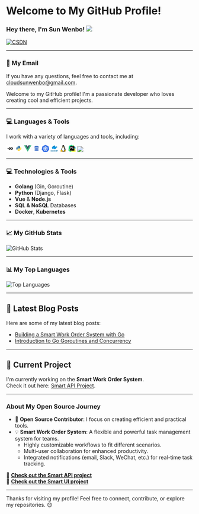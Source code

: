 # Welcome to My GitHub Profile!

### Hey there, I'm Sun Wenbo!  <img src="https://media.giphy.com/media/hvRJCLFzcasrR4ia7z/giphy.gif" width="25px">
[![CSDN](https://img.shields.io/badge/CSDN-Cloud孙文波-blue?style=flat-square&logo=csdn&logoColor=white)](https://blog.csdn.net/weixin_43798031?type=blog)

---

### 📧 My Email
If you have any questions, feel free to contact me at [cloudsunwenbo@gmail.com](mailto:cloudsunwenbo@gmail.com).

Welcome to my GitHub profile! I'm a passionate developer who loves creating cool and efficient projects.

---

### 💻 Languages & Tools
I work with a variety of languages and tools, including:

<code><img height="20" src="https://raw.githubusercontent.com/github/explore/main/topics/go/go.png"></code>
<code><img height="20" src="https://raw.githubusercontent.com/github/explore/main/topics/python/python.png"></code>
<code><img height="20" src="https://raw.githubusercontent.com/github/explore/main/topics/vue/vue.png"></code>
<code><img height="20" src="https://raw.githubusercontent.com/github/explore/main/topics/sql/sql.png"></code>
<code><img height="20" src="https://raw.githubusercontent.com/github/explore/main/topics/kubernetes/kubernetes.png"></code>
<code><img height="20" src="https://raw.githubusercontent.com/github/explore/main/topics/docker/docker.png"></code>
<code><img height="20" src="https://raw.githubusercontent.com/github/explore/main/topics/linux/linux.png"></code>
<code><img height="20" src="https://raw.githubusercontent.com/github/explore/main/topics/pycharm/pycharm.png"></code>
<code><img height="20" src="https://img.shields.io/badge/GoLand-1e1e1e?style=flat-square&logo=jetbrains&logoColor=white"></code>

---

### 💻 Technologies & Tools
- **Golang** (Gin, Goroutine)
- **Python** (Django, Flask)
- **Vue** & **Node.js**
- **SQL & NoSQL** Databases
- **Docker**, **Kubernetes**

---

### 📈 My GitHub Stats

![GitHub Stats](https://github-readme-stats.vercel.app/api?username=sunwenbo&show_icons=true&theme=gotham)

---

### 📊 My Top Languages

![Top Languages](https://github-readme-stats.vercel.app/api/top-langs/?username=sunwenbo&langs_count=10&show_icons=true&theme=gotham)

---

## 📣 Latest Blog Posts
Here are some of my latest blog posts:

- [Building a Smart Work Order System with Go](https://github.com/sunwenbo/smart-api)
- [Introduction to Go Goroutines and Concurrency](https://github.com/sunwenbo/smart-api)

---

## 🌱 Current Project
I'm currently working on the **Smart Work Order System**.  
Check it out here: [Smart API Project](https://github.com/sunwenbo/smart-api).

---

### About My Open Source Journey

- 🚀 **Open Source Contributor**: I focus on creating efficient and practical tools.
- 💡 **Smart Work Order System**: A flexible and powerful task management system for teams.
  - Highly customizable workflows to fit different scenarios.
  - Multi-user collaboration for enhanced productivity.
  - Integrated notifications (email, Slack, WeChat, etc.) for real-time task tracking.

🔗 **[Check out the Smart API project](https://github.com/sunwenbo/smart-api)**  
🔗 **[Check out the Smart UI project](https://github.com/sunwenbo/smart-ui)**

---

Thanks for visiting my profile! Feel free to connect, contribute, or explore my repositories. 😊
